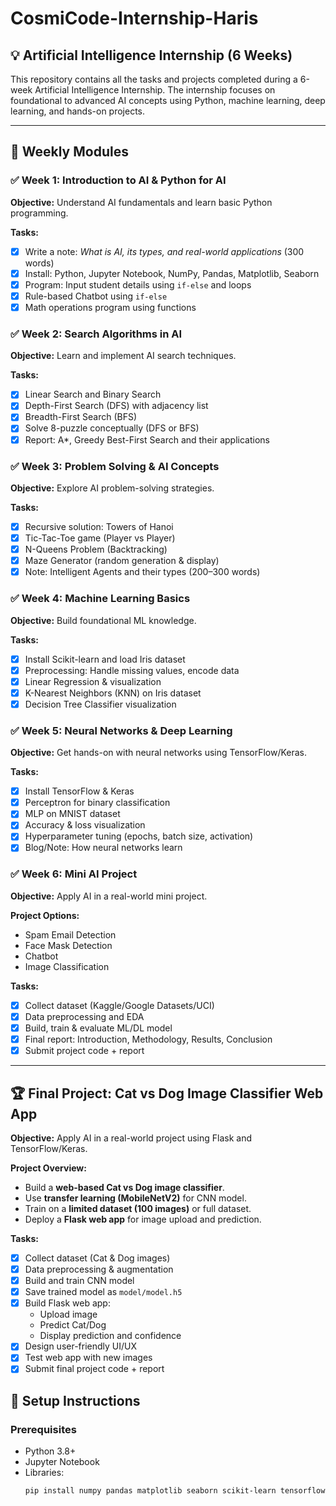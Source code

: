 # CosmiCode-Internship-Haris
## 💡 Artificial Intelligence Internship (6 Weeks)

This repository contains all the tasks and projects completed during a 6-week Artificial Intelligence Internship. The internship focuses on foundational to advanced AI concepts using Python, machine learning, deep learning, and hands-on projects.

---

## 📅 Weekly Modules

### ✅ Week 1: Introduction to AI & Python for AI
**Objective:** Understand AI fundamentals and learn basic Python programming.

**Tasks:**
- [x] Write a note: _What is AI, its types, and real-world applications_ (300 words)
- [x] Install: Python, Jupyter Notebook, NumPy, Pandas, Matplotlib, Seaborn
- [x] Program: Input student details using `if-else` and loops
- [x] Rule-based Chatbot using `if-else`
- [x] Math operations program using functions

### ✅ Week 2: Search Algorithms in AI
**Objective:** Learn and implement AI search techniques.

**Tasks:**
- [x] Linear Search and Binary Search
- [x] Depth-First Search (DFS) with adjacency list
- [x] Breadth-First Search (BFS)
- [x] Solve 8-puzzle conceptually (DFS or BFS)
- [x] Report: A*, Greedy Best-First Search and their applications

### ✅ Week 3: Problem Solving & AI Concepts
**Objective:** Explore AI problem-solving strategies.

**Tasks:**
- [x] Recursive solution: Towers of Hanoi
- [x] Tic-Tac-Toe game (Player vs Player)
- [x] N-Queens Problem (Backtracking)
- [x] Maze Generator (random generation & display)
- [x] Note: Intelligent Agents and their types (200–300 words)

### ✅ Week 4: Machine Learning Basics
**Objective:** Build foundational ML knowledge.

**Tasks:**
- [x] Install Scikit-learn and load Iris dataset
- [x] Preprocessing: Handle missing values, encode data
- [x] Linear Regression & visualization
- [x] K-Nearest Neighbors (KNN) on Iris dataset
- [x] Decision Tree Classifier visualization

### ✅ Week 5: Neural Networks & Deep Learning
**Objective:** Get hands-on with neural networks using TensorFlow/Keras.

**Tasks:**
- [x] Install TensorFlow & Keras
- [x] Perceptron for binary classification
- [x] MLP on MNIST dataset
- [x] Accuracy & loss visualization
- [x] Hyperparameter tuning (epochs, batch size, activation)
- [x] Blog/Note: How neural networks learn

### ✅ Week 6: Mini AI Project
**Objective:** Apply AI in a real-world mini project.

**Project Options:**
- Spam Email Detection  
- Face Mask Detection  
- Chatbot  
- Image Classification  

**Tasks:**
- [x] Collect dataset (Kaggle/Google Datasets/UCI)
- [x] Data preprocessing and EDA
- [x] Build, train & evaluate ML/DL model
- [x] Final report: Introduction, Methodology, Results, Conclusion
- [x] Submit project code + report

---
## 🏆 Final Project: Cat vs Dog Image Classifier Web App
**Objective:** Apply AI in a real-world project using Flask and TensorFlow/Keras.

**Project Overview:**
- Build a **web-based Cat vs Dog image classifier**.
- Use **transfer learning (MobileNetV2)** for CNN model.
- Train on a **limited dataset (100 images)** or full dataset.
- Deploy a **Flask web app** for image upload and prediction.

**Tasks:**
- [x] Collect dataset (Cat & Dog images)
- [x] Data preprocessing & augmentation
- [x] Build and train CNN model
- [x] Save trained model as `model/model.h5`
- [x] Build Flask web app:
  - Upload image
  - Predict Cat/Dog
  - Display prediction and confidence
- [x] Design user-friendly UI/UX
- [x] Test web app with new images
- [x] Submit final project code + report
## 🔧 Setup Instructions

### Prerequisites
- Python 3.8+
- Jupyter Notebook
- Libraries:
  ```bash
  pip install numpy pandas matplotlib seaborn scikit-learn tensorflow keras graphviz
